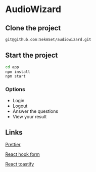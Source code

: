 # AudioWizard

## Clone the project

```bash
git@github.com:SekmSet/audiowizard.git
```

## Start the project

```bash
cd app
npm install
npm start
```

### Options

- Login
- Logout 
- Answer the questions
- View your result

## Links 

[Prettier](https://prettier.io/)

[React hook form](https://react-hook-form.com/)

[React toastify](https://github.com/fkhadra/react-toastify)
